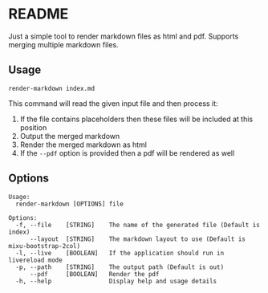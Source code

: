 # README

Just a simple tool to render markdown files as html and pdf. Supports merging multiple markdown files.

## Usage

`render-markdown index.md`

This command will read the given input file and then process it:

1. If the file contains <!-- include:(.*) --> placeholders then these files will be included at this position
2. Output the merged markdown
3. Render the merged markdown as html
4. If the `--pdf` option is provided then a pdf will be rendered as well

## Options

```
Usage:
  render-markdown [OPTIONS] file

Options:
  -f, --file    [STRING]    The name of the generated file (Default is index)
      --layout  [STRING]    The markdown layout to use (Default is mixu-bootstrap-2col)
  -l, --live    [BOOLEAN]   If the application should run in livereload mode
  -p, --path    [STRING]    The output path (Default is out)
      --pdf     [BOOLEAN]   Render the pdf
  -h, --help                Display help and usage details
```
